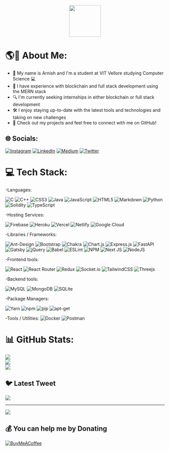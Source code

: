<div id="header" align="center">
   <a href="#" style="pointer-events: none;">
     <img src="https://media.giphy.com/media/M9gbBd9nbDrOTu1Mqx/giphy.gif" width="100"/>
   </a>
</div>




# 🌎🌟 About Me:
-   🧑 My name is Arnish and I'm a student at VIT Vellore studying Computer Science 💻
-   💪 I have experience with blockchain and full stack development using the MERN stack
-   🔍 I'm currently seeking internships in either blockchain or full stack development
-   🛠 I enjoy staying up-to-date with the latest tools and technologies and taking on new challenges
-   🔗 Check out my projects and feel free to connect with me on GitHub!


## 🌐 Socials:
[![Instagram](https://img.shields.io/badge/Instagram-%23E4405F.svg?logo=Instagram&logoColor=white)](https://instagram.com/arnishhhhhhh) [![LinkedIn](https://img.shields.io/badge/LinkedIn-%230077B5.svg?logo=linkedin&logoColor=white)](https://linkedin.com/in/arnish-bhardwaj) [![Medium](https://img.shields.io/badge/Medium-12100E?logo=medium&logoColor=white)](https://medium.com/@arnish) [![Twitter](https://img.shields.io/badge/Twitter-%231DA1F2.svg?logo=Twitter&logoColor=white)](https://twitter.com/DominusMoris) 

# 💻 Tech Stack:

-Languages:

![C](https://img.shields.io/badge/c-%2300599C.svg?style=flat&logo=c&logoColor=white) ![C++](https://img.shields.io/badge/c++-%2300599C.svg?style=flat&logo=c%2B%2B&logoColor=white) ![CSS3](https://img.shields.io/badge/css3-%231572B6.svg?style=flat&logo=css3&logoColor=white) ![Java](https://img.shields.io/badge/java-%23ED8B00.svg?style=flat&logo=java&logoColor=white) ![JavaScript](https://img.shields.io/badge/javascript-%23323330.svg?style=flat&logo=javascript&logoColor=%23F7DF1E) ![HTML5](https://img.shields.io/badge/html5-%23E34F26.svg?style=flat&logo=html5&logoColor=white) ![Markdown](https://img.shields.io/badge/markdown-%23000000.svg?style=flat&logo=markdown&logoColor=white) ![Python](https://img.shields.io/badge/python-3670A0?style=flat&logo=python&logoColor=ffdd54) ![Solidity](https://img.shields.io/badge/Solidity-%23363636.svg?style=flat&logo=solidity&logoColor=white) ![TypeScript](https://img.shields.io/badge/typescript-%23007ACC.svg?style=flat&logo=typescript&logoColor=white) 

-Hosting Services:

![Firebase](https://img.shields.io/badge/firebase-%23039BE5.svg?style=flat&logo=firebase) ![Heroku](https://img.shields.io/badge/heroku-%23430098.svg?style=flat&logo=heroku&logoColor=white) ![Vercel](https://img.shields.io/badge/vercel-%23000000.svg?style=flat&logo=vercel&logoColor=white) ![Netlify](https://img.shields.io/badge/netlify-%23000000.svg?style=flat&logo=netlify&logoColor=#00C7B7) ![Google Cloud](https://img.shields.io/badge/Google%20Cloud-%234285F4.svg?style=flat&logo=google-cloud&logoColor=white) 

-Libraries / Frameworks:

![Ant-Design](https://img.shields.io/badge/-AntDesign-%230170FE?style=flat&logo=ant-design&logoColor=white) ![Bootstrap](https://img.shields.io/badge/bootstrap-%23563D7C.svg?style=flat&logo=bootstrap&logoColor=white) ![Chakra](https://img.shields.io/badge/chakra-%234ED1C5.svg?style=flat&logo=chakraui&logoColor=white) ![Chart.js](https://img.shields.io/badge/chart.js-F5788D.svg?style=flat&logo=chart.js&logoColor=white) ![Express.js](https://img.shields.io/badge/express.js-%23404d59.svg?style=flat&logo=express&logoColor=%2361DAFB) ![FastAPI](https://img.shields.io/badge/FastAPI-005571?style=flat&logo=fastapi) ![Gatsby](https://img.shields.io/badge/Gatsby-%23663399.svg?style=flat&logo=gatsby&logoColor=white) ![jQuery](https://img.shields.io/badge/jquery-%230769AD.svg?style=flat&logo=jquery&logoColor=white) ![Babel](https://img.shields.io/badge/Babel-F9DC3e?style=flat&logo=babel&logoColor=black) ![ESLint](https://img.shields.io/badge/ESLint-4B3263?style=flat&logo=eslint&logoColor=white) ![NPM](https://img.shields.io/badge/NPM-%23000000.svg?style=flat&logo=npm&logoColor=white) ![Next JS](https://img.shields.io/badge/Next-black?style=flat&logo=next.js&logoColor=white) ![NodeJS](https://img.shields.io/badge/node.js-6DA55F?style=flat&logo=node.js&logoColor=white) 

-Frontend tools:

![React](https://img.shields.io/badge/react-%2320232a.svg?style=flat&logo=react&logoColor=%2361DAFB) ![React Router](https://img.shields.io/badge/React_Router-CA4245?style=flat&logo=react-router&logoColor=white) ![Redux](https://img.shields.io/badge/redux-%23593d88.svg?style=flat&logo=redux&logoColor=white) ![Socket.io](https://img.shields.io/badge/Socket.io-black?style=flat&logo=socket.io&badgeColor=010101) ![TailwindCSS](https://img.shields.io/badge/tailwindcss-%2338B2AC.svg?style=flat&logo=tailwind-css&logoColor=white) ![Threejs](https://img.shields.io/badge/threejs-black?style=flat&logo=three.js&logoColor=white) 

-Backend tools:

![MySQL](https://img.shields.io/badge/mysql-%2300f.svg?style=flat&logo=mysql&logoColor=white) ![MongoDB](https://img.shields.io/badge/MongoDB-%234ea94b.svg?style=flat&logo=mongodb&logoColor=white) ![SQLite](https://img.shields.io/badge/sqlite-%2307405e.svg?style=flat&logo=sqlite&logoColor=white)

-Package Managers:

![Yarn](https://img.shields.io/badge/yarn-%232C8EBB.svg?style=flat&logo=yarn&logoColor=white) ![npm](https://img.shields.io/badge/npm-%23CB3837.svg?style=flat&logo=npm&logoColor=white) ![pip](https://img.shields.io/badge/pip-%23F9C657.svg?style=flat&logo=pip&logoColor=white) ![apt-get](https://img.shields.io/badge/apt-get-%23E35E6B.svg?style=flat&logo=apt&logoColor=white)

-Tools / Utilities:
![Docker](https://img.shields.io/badge/docker-%230db7ed.svg?style=flat&logo=docker&logoColor=white) ![Postman](https://img.shields.io/badge/Postman-FF6C37?style=flat&logo=postman&logoColor=white)


# 📊 GitHub Stats:
![](https://github-readme-stats.vercel.app/api?username=Arnish-B&theme=dark&hide_border=true&include_all_commits=true&count_private=true)<br/>
![](https://github-readme-streak-stats.herokuapp.com/?user=Arnish-B&theme=dark&hide_border=true)<br/>
![](https://github-readme-stats.vercel.app/api/top-langs/?username=Arnish-B&theme=dark&hide_border=true&include_all_commits=true&count_private=true&layout=compact)

## 🐦 Latest Tweet
[![](https://gtce.itsvg.in/api?username=DominusMoris)](https://github.com/VishwaGauravIn/github-twitter-card-embed)

---
[![](https://visitcount.itsvg.in/api?id=Arnish-B&icon=8&color=6)](https://visitcount.itsvg.in)

  ## 💰 You can help me by Donating
  [![BuyMeACoffee](https://img.shields.io/badge/Buy%20Me%20a%20Coffee-ffdd00?style=for-the-badge&logo=buy-me-a-coffee&logoColor=black)](https://buymeacoffee.com/arnishhhh) 

  
<!-- Proudly created with GPRM ( https://gprm.itsvg.in ) -->
